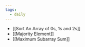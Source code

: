 ```yaml
---
tags:
  - daily
---
```

- [[Sort An Array of 0s, 1s and 2s]]
- [[Majority Element]]
- [[Maximum Subarray Sum]]